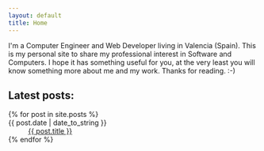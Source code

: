 ```yaml
---
layout: default
title: Home
---
```


I'm a Computer Engineer and Web Developer living in Valencia (Spain). This is
my personal site to share my professional interest in Software and Computers. I
hope it has something useful for you, at the very least you will know something
more about me and my work. Thanks for reading. :-)

## Latest posts:

<dl class="posts">
  {% for post in site.posts %}
    <dt><span>{{ post.date | date_to_string }}</dt>
    <dd><a href="{{ post.url }}">{{ post.title }}</a></dd>
  {% endfor %}
</dl>

